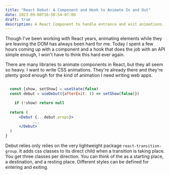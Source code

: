 ```yaml
---
title: "React Debut: A Component and Hook to Animate In and Out"
date: 2023-09-08T16:50:54-07:00
draft: true
description: A React Component to handle entrance and exit animations.
---
```


Though I've been working with React years, animating elements while they are leaving the DOM has always been hard for me. Today I spent a few hours coming up with a component and a hook that does the job with an API simple enough, I won't have to think this hard ever again.

There are many libraries to animate components in React, but they all seem so heavy. I want to write CSS animations. They're already there and they're plenty good enough for the kind of animation I need writing web apps.

```jsx

  const [show, setShow] = useState(false)
  const debut = useDebut({afterExit: () => setShow(false)})

	if (!show) return null
	
  return (
	  <Debut {...debut.props}>
			...
	  </Debut>
  )
}
```

Debut relies only relies on the very lightweight package `react-transition-group`. It adds css classes to its direct child when a transition is taking place. You get three classes per direction. You can think of the as a starting place, a destination, and a resting place. Different styles can be defined for entering and exiting.

